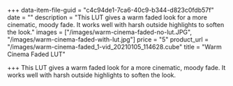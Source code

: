 +++
data-item-file-guid = "c4c94de1-7ca6-40c9-b344-d823c0fdb57f"
date = ""
description = "This LUT gives a warm faded look for a more cinematic, moody fade. It works well with harsh outside highlights to soften the look."
images = ["/images/warm-cinema-faded-no-lut.JPG", "/images/warm-cinema-faded-with-lut.jpg"]
price = "5"
product_url = "/images/warm-cinema-faded_1-vid_20210105_114628.cube"
title = "Warm Cinema Faded LUT"

+++
This LUT gives a warm faded look for a more cinematic, moody fade. It works well with harsh outside highlights to soften the look.
